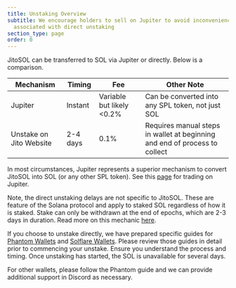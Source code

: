 ```yaml
---
title: Unstaking Overview
subtitle: We encourage holders to sell on Jupiter to avoid inconvenience
  associated with direct unstaking
section_type: page
order: 0
---
```

JitoSOL can be transferred to SOL via Jupiter or directly. Below is a comparison.

<table>
  <thead>
    <tr>
      <th>Mechanism</th>
      <th>Timing</th>
      <th>Fee</th>
      <th>Other Note</th>
    </tr>
  </thead>
  <tbody>
    <tr>
      <td>Jupiter</td>
      <td>Instant</td>
      <td>Variable but likely &lt;0.2%</td>
      <td>Can be converted into any SPL token, not just SOL</td>
    </tr>
    <tr>
      <td>Unstake on Jito Website</td>
      <td>2-4 days</td>
      <td>0.1%</td>
      <td>Requires manual steps in wallet at beginning and end of process to collect</td>
    </tr>
  </tbody>
</table>

In most circumstances, Jupiter represents a superior mechanism to convert JitoSOL into SOL (or any other SPL token). See this [page](/jitosol/get-started/buying-or-selling-jitosol) for trading on Jupiter.

Note, the direct unstaking delays are not specific to JitoSOL. These are feature of the Solana protocol and apply to staked SOL regardless of how it is staked. Stake can only be withdrawn at the end of epochs, which are 2-3 days in duration. Read more on this mechanic [here](https://docs.solana.com/cluster/stake-delegation-and-rewards#stake-warmup-cooldown-withdrawal).

If you choose to unstake directly, we have prepared specific guides for [Phantom Wallets](/jitosol/get-started/unstaking-jitosol/unstaking-with-phantom) and [Solflare Wallets](/jitosol/get-started/unstaking-jitosol/unstaking-with-solflare). Please review those guides in detail prior to commencing your unstake. Ensure you understand the process and timing. Once unstaking has started, the SOL is unavailable for several days.

For other wallets, please follow the Phantom guide and we can provide additional support in Discord as necessary.
